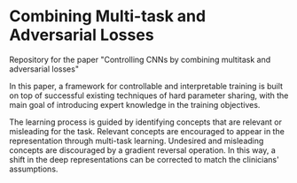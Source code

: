 # Combining Multi-task and Adversarial Losses
Repository for the paper "Controlling CNNs by combining multitask and adversarial losses"

In this paper, a framework for controllable and interpretable training is built on top of successful existing techniques of hard parameter sharing, with the main goal of introducing expert knowledge in the training objectives. 

The learning process is guided by identifying concepts that are relevant or misleading for the task. Relevant concepts are encouraged to appear in the representation through multi-task learning. Undesired and misleading concepts are discouraged by a gradient reversal operation. In this way, a shift in the deep representations can be corrected to match the clinicians' assumptions. 

